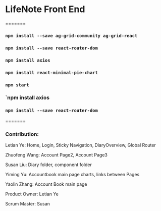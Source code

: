 # LifeNote Front End

=======

### `npm install --save ag-grid-community ag-grid-react`

### `npm install --save react-router-dom`

### `npm install axios`

### `npm install react-minimal-pie-chart`

### `npm start`

### `npm install axios

### `npm install --save react-router-dom`

=======
### Contribution:

Letian Ye: Home, Login, Sticky Navigation, DiaryOverview, Global Router

Zhuofeng Wang: Account Page2, Account Page3

Susan Liu: Diary folder, component folder

Yiming Yu: Accountbook main page charts, links between Pages

Yaolin Zhang: Account Book main page

Product Owner: Letian Ye

Scrum Master: Susan

